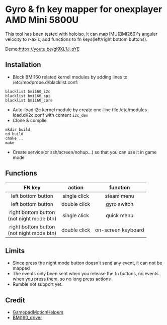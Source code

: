 # Gyro & fn key mapper for onexplayer AMD Mini 5800U
This tool has been tested with holoiso, it can map IMU(BMI260)'s angular velocity to r-axis, add functions to fn keys(left/right bottom buttons).

Demo:https://youtu.be/gI9XL1J_pYE

## Installation
- Block BMI160 related kernel modules by adding lines to /etc/modprobe.d/blacklist.conf:
```
blacklist bmi160_i2c
blacklist bmi160_spi
blacklist bmi160_core
```
- Auto-load i2c kernel module by create one-line file /etc/modules-load.d/i2c.conf with content `i2c_dev`
- Clone & complie
```
mkdir build
cd build
cmake ..
make
```
- Create service(or ssh/screen/nohup...) so that you can use it in game mode

## Functions
| FN key              | action       | function   |
|:-------------------:|:------------:|:----------:|
| left bottom button  | single click | steam menu |
| left bottom button  | double click | gyro switch|
| right bottom button<br />(not night mode btn) | single click | quick menu|
| right bottom button<br />(not night mode btn) | double click | on-screen keyboard|

## Limits
- Since press the night mode button doesn't send any event, it can not be mapped
- The events only been sent when you release the fn buttons, no events when you press them, so no long press actions
- Rumble not support yet.

## Credit
- [GamepadMotionHelpers](https://github.com/JibbSmart/GamepadMotionHelpers)
- [BMI160_driver](https://github.com/BoschSensortec/BMI160_driver)


